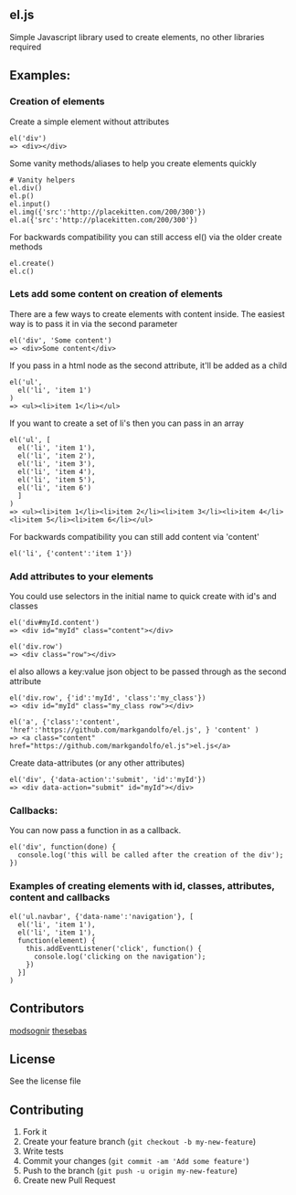 ## el.js

Simple Javascript library used to create elements, no other libraries required

## Examples:

### Creation of elements

Create a simple element without attributes

    el('div')
    => <div></div>

Some vanity methods/aliases to help you create elements quickly

    # Vanity helpers
    el.div()
    el.p()
    el.input()
    el.img({'src':'http://placekitten.com/200/300'})
    el.a({'src':'http://placekitten.com/200/300'})

For backwards compatibility you can still access el() via the older create methods

    el.create()
    el.c()

### Lets add some content on creation of elements

There are a few ways to create elements with content inside. The easiest way is to pass it in via the second parameter

    el('div', 'Some content')
    => <div>Some content</div>
    
If you pass in a html node as the second attribute, it'll be added as a child

    el('ul',
      el('li', 'item 1')
    )
    => <ul><li>item 1</li></ul>

If you want to create a set of li's then you can pass in an array

    el('ul', [
      el('li', 'item 1'),
      el('li', 'item 2'),
      el('li', 'item 3'),
      el('li', 'item 4'),
      el('li', 'item 5'),
      el('li', 'item 6')
      ]
    )
    => <ul><li>item 1</li><li>item 2</li><li>item 3</li><li>item 4</li><li>item 5</li><li>item 6</li></ul>

For backwards compatibility you can still add content via 'content'

    el('li', {'content':'item 1'})


### Add attributes to your elements

You could use selectors in the initial name to quick create with id's and classes

    el('div#myId.content')
    => <div id="myId" class="content"></div>

    el('div.row')
    => <div class="row"></div>

el also allows a key:value json object to be passed through as the second attribute

    el('div.row', {'id':'myId', 'class':'my_class'})
    => <div id="myId" class="my_class row"></div>

    el('a', {'class':'content', 'href':'https://github.com/markgandolfo/el.js', } 'content' )
    => <a class="content" href="https://github.com/markgandolfo/el.js">el.js</a>

Create data-attributes (or any other attributes)

    el('div', {'data-action':'submit', 'id':'myId'})
    => <div data-action="submit" id="myId"></div>

### Callbacks:

You can now pass a function in as a callback. 

    el('div', function(done) {
      console.log('this will be called after the creation of the div');
    })

### Examples of creating elements with id, classes, attributes, content and callbacks

    el('ul.navbar', {'data-name':'navigation'}, [
      el('li', 'item 1'), 
      el('li', 'item 1'), 
      function(element) {
        this.addEventListener('click', function() {
          console.log('clicking on the navigation');
        })
      }]
    )

## Contributors
[modsognir](https://github.com/modsognir)
[thesebas](https://github.com/thesebas)

## License

See the license file

## Contributing

1. Fork it
2. Create your feature branch (`git checkout -b my-new-feature`)
3. Write tests
4. Commit your changes (`git commit -am 'Add some feature'`)
5. Push to the branch (`git push -u origin my-new-feature`)
6. Create new Pull Request
